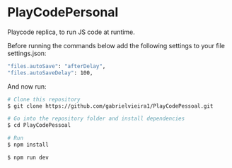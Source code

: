 # PlayCodePersonal

Playcode replica, to run JS code at runtime.

Before running the commands below add the following settings to your file settings.json:

```bash
"files.autoSave": "afterDelay",
"files.autoSaveDelay": 100,
```
And now run:

```bash
# Clone this repository
$ git clone https://github.com/gabrielvieira1/PlayCodePessoal.git

# Go into the repository folder and install dependencies
$ cd PlayCodePessoal

# Run
$ npm install

$ npm run dev
```
